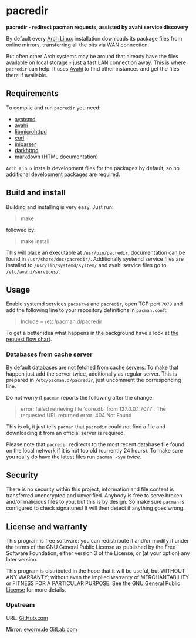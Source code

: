 pacredir
========

**pacredir - redirect pacman requests, assisted by avahi service discovery**

By default every [Arch Linux](https://www.archlinux.org/) installation
downloads its package files from online mirrors, transferring all the
bits via WAN connection.

But often other Arch systems may be around that already have the files
available on local storage - just a fast LAN connection away. This is
where `pacredir` can help. It uses [Avahi](http://avahi.org/) to find
other instances and get the files there if available.

Requirements
------------

To compile and run `pacredir` you need:

* [systemd](https://www.github.com/systemd/systemd)
* [avahi](https://avahi.org/)
* [libmicrohttpd](https://www.gnu.org/software/libmicrohttpd/)
* [curl](https://curl.haxx.se/)
* [iniparser](https://github.com/ndevilla/iniparser)
* [darkhttpd](https://unix4lyfe.org/darkhttpd/)
* [markdown](https://daringfireball.net/projects/markdown/) (HTML documentation)

`Arch Linux` installs development files for the packages by default, so
no additional development packages are required.

Build and install
-----------------

Building and installing is very easy. Just run:

> make

followed by:

> make install

This will place an executable at `/usr/bin/pacredir`,
documentation can be found in `/usr/share/doc/pacredir/`.
Additionally systemd service files are installed to
`/usr/lib/systemd/system/` and avahi service files go to
`/etc/avahi/services/`.

Usage
-----

Enable systemd services `pacserve` and `pacredir`, open TCP
port `7078` and add the following line to your repository
definitions in `pacman.conf`:

> Include = /etc/pacman.d/pacredir

To get a better idea what happens in the background have a look at
[the request flow chart](FLOW.md).

### Databases from cache server

By default databases are not fetched from cache servers. To make that
happen just add the server twice, additionally as regular server. This
is prepared in `/etc/pacman.d/pacredir`, just uncomment the corresponding
line.

Do not worry if `pacman` reports the following after the change:

> error: failed retrieving file 'core.db' from 127.0.0.1:7077 : The
> requested URL returned error: 404 Not Found

This is ok, it just tells `pacman` that `pacredir` could not find a file
and downloading it from an official server is required.

Please note that `pacredir` redirects to the most recent database file
found on the local network if it is not too old (currently 24 hours). To
make sure you really do have the latest files run `pacman -Syu` *twice*.

Security
--------

There is no security within this project, information and file content
is transferred unencrypted and unverified. Anybody is free to serve
broken and/or malicious files to you, but this is by design. So make
sure `pacman` is configured to check signatures! It will then detect if
anything goes wrong.

License and warranty
--------------------

This program is free software: you can redistribute it and/or modify
it under the terms of the GNU General Public License as published by
the Free Software Foundation, either version 3 of the License, or
(at your option) any later version.

This program is distributed in the hope that it will be useful,
but WITHOUT ANY WARRANTY; without even the implied warranty of
MERCHANTABILITY or FITNESS FOR A PARTICULAR PURPOSE.  See the
[GNU General Public License](COPYING.md) for more details.

### Upstream

URL:
[GitHub.com](https://github.com/eworm-de/pacredir#pacredir)

Mirror:
[eworm.de](https://git.eworm.de/cgit.cgi/pacredir/about/)
[GitLab.com](https://gitlab.com/eworm-de/pacredir#pacredir)
